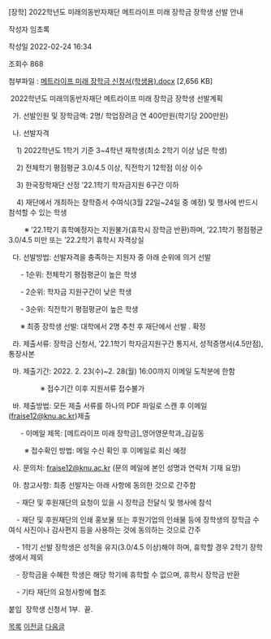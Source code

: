 



[장학] 2022학년도 미래의동반자재단 메트라이프 미래 장학금 장학생 선발 안내





작성자
임초록


작성일
2022-02-24 16:34


조회수
868


첨부파일 : [메트라이프 미래 장학금 신청서(학생용).docx](https://computer.knu.ac.kr/pack/bbs/down.php?f_name=Q0dUVllEWVRfVXZNdBcQbkdLRiY=&o_name=메트라이프미래장학금신청서(학생용).docx&tbl=Site_BBS_25) [2,656 KB]


﻿ 2022학년도 미래의동반자재단 메트라이프 미래 장학금 장학생 선발계획   


  


  가. 선발인원 및 장학금액: 2명/ 학업장려금 연 400만원(학기당 200만원) 

  나. 선발자격

    1) 2022학년도 1학기 기준 3~4학년 재학생(최소 2학기 이상 남은 학생)

    2) 전체학기 평점평균 3.0/4.5 이상, 직전학기 12학점 이상 이수

    3) 한국장학재단 산정 ’22.1학기 학자금지원 6구간 이하

    4) 재단에서 개최하는 장학증서 수여식(3월 22일~24일 중 예정) 및 행사에 반드시 참석할 수 있는 학생 

        ※ ’22.1학기 휴학예정자는 지원불가(휴학시 장학금 반환)하며, ’22.1학기 평점평균 3.0/4.5 미만 또는 ’22.2학기 휴학시 자격상실

  다. 선발방법: 선발자격을 충족하는 지원자 중 아래 순위에 의거 선발

      - 1순위: 전체학기 평점평균이 높은 학생 

      - 2순위: 학자금 지원구간이 낮은 학생

      - 3순위: 직전학기 평점평균이 높은 학생

      ※ 최종 장학생 선발: 대학에서 2명 추천 후 재단에서 선발 ․ 확정   

  라. 제출서류: 장학금 신청서, ’22.1학기 학자금지원구간 통지서, 성적증명서(4.5만점), 통장사본

  마. 제출기간: 2022. 2. 23(수)~2. 28(월) 16:00까지 이메일 도착분에 한함

                ※ 접수기간 이후 지원서류 접수불가

  바. 제출방법: 모든 제출 서류를 하나의 PDF 파일로 스캔 후 이메일(fraise12@knu.ac.kr)제출

      - 이메일 제목: [메트라이프 미래 장학금]\_영어영문학과\_김길동

        ※ 접수확인 방법: 메일 수신 확인 후 이메일로 회신 예정       

  사. 문의처: fraise12@knu.ac.kr (문의 메일에 본인 성명과 연락처 기재 요망)

  아. 참고사항: 최종 선발자는 아래 사항에 동의한 것으로 간주함

    - 재단 및 후원재단의 요청이 있을 시 장학금 전달식 및 행사에 참석

    - 재단 및 후원재단의 인쇄 홍보물 또는 후원기업의 인쇄물 등에 장학생의 장학금 수여식 사진이나 감사편지 등을 사용하는 것에 동의하는 것으로 간주

    - 1학기 선발 장학생은 성적을 유지(3.0/4.5 이상)해야 하며, 휴학할 경우 2학기 장학생에서 제외

    - 장학금을 수혜한 학생은 해당 학기에 휴학할 수 없으며, 휴학시 장학금 반환

    - 기타 재단의 요청사항에 협조

  


붙임  장학생 신청서 1부.  끝.







[목록](https://computer.knu.ac.kr/06_sub/02_sub.html?key=&keyfield=&category=&page=1&bbs_code=Site_BBS_25)
[이전글](https://computer.knu.ac.kr/06_sub/02_sub.html?bbs_cmd=view&page=1&key=&keyfield=&category=&no=3707&bbs_code=Site_BBS_25)
[다음글](https://computer.knu.ac.kr/06_sub/02_sub.html?bbs_cmd=view&page=1&key=&keyfield=&category=&no=3709&bbs_code=Site_BBS_25)




